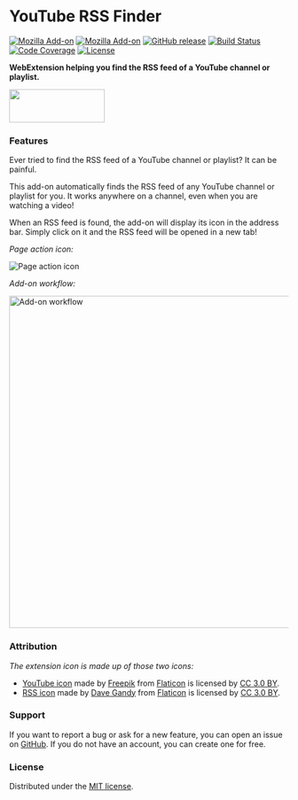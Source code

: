 # YouTube RSS Finder

[![Mozilla Add-on](https://img.shields.io/amo/users/youtube-rss-finder.svg)](https://addons.mozilla.org/en-US/firefox/addon/youtube-rss-finder/)
[![Mozilla Add-on](https://img.shields.io/amo/rating/youtube-rss-finder.svg)](https://addons.mozilla.org/en-US/firefox/addon/youtube-rss-finder/)
[![GitHub release](https://img.shields.io/github/release/teddy-gustiaux/youtube-rss-finder.svg)](https://github.com/teddy-gustiaux/youtube-rss-finder/releases)
[![Build Status](https://travis-ci.com/teddy-gustiaux/youtube-rss-finder.svg?branch=master)](https://travis-ci.com/teddy-gustiaux/youtube-rss-finder)
[![Code Coverage](https://img.shields.io/codecov/c/github/teddy-gustiaux/youtube-rss-finder.svg)](https://codecov.io/gh/teddy-gustiaux/youtube-rss-finder)
[![License](https://img.shields.io/badge/License-MIT-lightrey.svg)](https://opensource.org/licenses/MIT)

**WebExtension helping you find the RSS feed of a YouTube channel or playlist.**


<a href="https://addons.mozilla.org/en-US/firefox/addon/youtube-rss-finder/">
<img border="0" src="https://addons.cdn.mozilla.net/static/img/addons-buttons/AMO-button_1.png" width="172" height="60">
</a>

### Features

Ever tried to find the RSS feed of a YouTube channel or playlist? It can be painful.

This add-on automatically finds the RSS feed of any YouTube channel or playlist for you. It works anywhere on a channel, even when you are watching a video!

When an RSS feed is found, the add-on will display its icon in the address bar. Simply click on it and the RSS feed will be opened in a new tab!

*Page action icon:*

![Page action icon](https://raw.githubusercontent.com/teddy-gustiaux/youtube-rss-finder/master/assets/screenshots/screenshot-01-page_action_icon.png)

*Add-on workflow:*

<img src="https://raw.githubusercontent.com/teddy-gustiaux/youtube-rss-finder/master/assets/screenshots/screenshot-02-extension_workflow.png" alt="Add-on workflow" width="600px"/>



### Attribution

*The extension icon is made up of those two icons:*

- [YouTube icon](https://www.flaticon.com/free-icon/youtube_174883) made by [Freepik](http://www.freepik.com) from [Flaticon](https://www.flaticon.com) is licensed by [CC 3.0 BY](http://creativecommons.org/licenses/by/3.0/).
- [RSS icon](https://www.flaticon.com/free-icon/rss-symbol_25234) made by [Dave Gandy](https://www.flaticon.com/authors/dave-gandy) from [Flaticon](https://www.flaticon.com) is licensed by [CC 3.0 BY](http://creativecommons.org/licenses/by/3.0/).

### Support

If you want to report a bug or ask for a new feature, you can open an issue on [GitHub](https://github.com/teddy-gustiaux/youtube-rss-finder/issues). If you do not have an account, you can create one for free.

### License

Distributed under the [MIT license](http://opensource.org/licenses/MIT).
